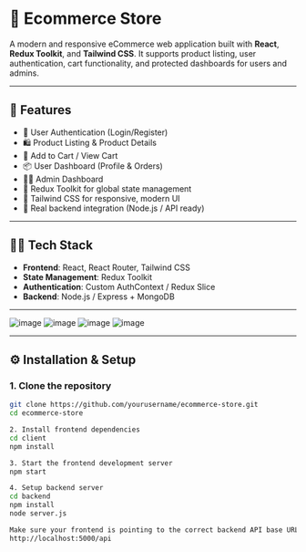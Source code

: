 # 🛒 Ecommerce Store

A modern and responsive eCommerce web application built with **React**, **Redux Toolkit**, and **Tailwind CSS**. It supports product listing, user authentication, cart functionality, and protected dashboards for users and admins.

---

## 🚀 Features

- 🔐 User Authentication (Login/Register)
- 🛍️ Product Listing & Product Details
- 🛒 Add to Cart / View Cart
- 📦 User Dashboard (Profile & Orders)
- 🧑‍💼 Admin Dashboard
- 🧠 Redux Toolkit for global state management
- 🎨 Tailwind CSS for responsive, modern UI
- 🔗 Real backend integration (Node.js / API ready)

---

## 🧑‍💻 Tech Stack

- **Frontend**: React, React Router, Tailwind CSS
- **State Management**: Redux Toolkit
- **Authentication**: Custom AuthContext / Redux Slice
- **Backend**: Node.js / Express + MongoDB

---

![image](https://github.com/user-attachments/assets/594fd021-b55b-4b2f-80aa-149fb9e2a1d7)
![image](https://github.com/user-attachments/assets/be71239e-7d84-4754-8885-c42cd582e6c7)
![image](https://github.com/user-attachments/assets/0180bf14-6652-4220-a0a1-337effb645ef)
![image](https://github.com/user-attachments/assets/e7f1d8f3-b3bc-411c-bc33-bc9b7b21b302)

---

## ⚙️ Installation & Setup

### 1. Clone the repository

```bash
git clone https://github.com/yourusername/ecommerce-store.git
cd ecommerce-store

2. Install frontend dependencies
cd client
npm install

3. Start the frontend development server
npm start

4. Setup backend server
cd backend
npm install
node server.js

Make sure your frontend is pointing to the correct backend API base URL like:
http://localhost:5000/api 
